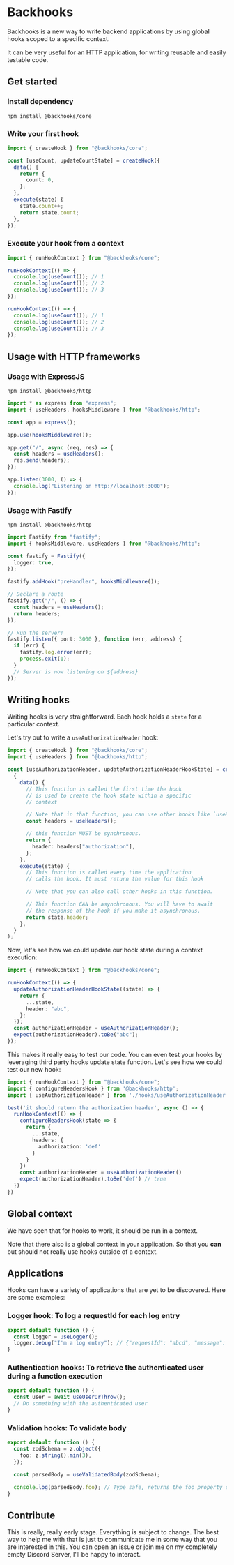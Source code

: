 # Backhooks

Backhooks is a new way to write backend applications by using global hooks scoped to a specific context.

It can be very useful for an HTTP application, for writing reusable and easily testable code.

## Get started

### Install dependency

```
npm install @backhooks/core
```

### Write your first hook

```ts
import { createHook } from "@backhooks/core";

const [useCount, updateCountState] = createHook({
  data() {
    return {
      count: 0,
    };
  },
  execute(state) {
    state.count++;
    return state.count;
  },
});
```

### Execute your hook from a context

```ts
import { runHookContext } from "@backhooks/core";

runHookContext(() => {
  console.log(useCount()); // 1
  console.log(useCount()); // 2
  console.log(useCount()); // 3
});

runHookContext(() => {
  console.log(useCount()); // 1
  console.log(useCount()); // 2
  console.log(useCount()); // 3
});
```

## Usage with HTTP frameworks

### Usage with ExpressJS

```
npm install @backhooks/http
```

```ts
import * as express from "express";
import { useHeaders, hooksMiddleware } from "@backhooks/http";

const app = express();

app.use(hooksMiddleware());

app.get("/", async (req, res) => {
  const headers = useHeaders();
  res.send(headers);
});

app.listen(3000, () => {
  console.log("Listening on http://localhost:3000");
});
```

### Usage with Fastify

```
npm install @backhooks/http
```

```ts
import Fastify from "fastify";
import { hooksMiddleware, useHeaders } from "@backhooks/http";

const fastify = Fastify({
  logger: true,
});

fastify.addHook("preHandler", hooksMiddleware());

// Declare a route
fastify.get("/", () => {
  const headers = useHeaders();
  return headers;
});

// Run the server!
fastify.listen({ port: 3000 }, function (err, address) {
  if (err) {
    fastify.log.error(err);
    process.exit(1);
  }
  // Server is now listening on ${address}
});
```

## Writing hooks

Writing hooks is very straightforward. Each hook holds a `state` for a particular context.

Let's try out to write a `useAuthorizationHeader` hook:

```ts
import { createHook } from "@backhooks/core";
import { useHeaders } from "@backhooks/http";

const [useAuthorizationHeader, updateAuthorizationHeaderHookState] = createHook(
  {
    data() {
      // This function is called the first time the hook
      // is used to create the hook state within a specific
      // context

      // Note that in that function, you can use other hooks like `useHeaders`
      const headers = useHeaders();

      // this function MUST be synchronous.
      return {
        header: headers["authorization"],
      };
    },
    execute(state) {
      // This function is called every time the application
      // calls the hook. It must return the value for this hook

      // Note that you can also call other hooks in this function.

      // This function CAN be asynchronous. You will have to await
      // the response of the hook if you make it asynchronous.
      return state.header;
    },
  }
);
```

Now, let's see how we could update our hook state during a context execution:

```ts
import { runHookContext } from "@backhooks/core";

runHookContext(() => {
  updateAuthorizationHeaderHookState((state) => {
    return {
      ...state,
      header: "abc",
    };
  });
  const authorizationHeader = useAuthorizationHeader();
  expect(authorizationHeader).toBe("abc");
});
```

This makes it really easy to test our code. You can even test your hooks by leveraging third party hooks update state function. Let's see how we could test our new hook:

```ts
import { runHookContext } from "@backhooks/core";
import { configureHeadersHook } from '@backhooks/http';
import { useAuthorizationHeader } from './hooks/useAuthorizationHeader'

test('it should return the authorization header', async () => {
  runHookContext(() => {
    configureHeadersHook(state => {
      return {
        ...state,
        headers: {
          authorization: 'def'
        }
      }
    })
    const authorizationHeader = useAuthorizationHeader()
    expect(authorizationHeader).toBe('def') // true
  })
})
```

## Global context

We have seen that for hooks to work, it should be run in a context.

Note that there also is a global context in your application. So that you **can** but should not really use hooks outside of a context.

## Applications

Hooks can have a variety of applications that are yet to be discovered. Here are some examples:

### Logger hook: To log a requestId for each log entry

```ts
export default function () {
  const logger = useLogger();
  logger.debug("I'm a log entry"); // {"requestId": "abcd", "message": "I'm a log entry"}
}
```

### Authentication hooks: To retrieve the authenticated user during a function execution

```ts
export default function () {
  const user = await useUserOrThrow();
  // Do something with the authenticated user
}
```

### Validation hooks: To validate body

```ts
export default function () {
  const zodSchema = z.object({
    foo: z.string().min(3),
  });

  const parsedBody = useValidatedBody(zodSchema);

  console.log(parsedBody.foo); // Type safe, returns the foo property of the body
}
```

## Contribute

This is really, really early stage. Everything is subject to change. The best way to help me with that is just to communicate me in some way that you are interested in this. You can open an issue or join me on my completely empty Discord Server, I'll be happy to interact.
